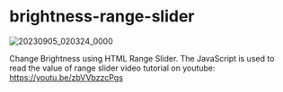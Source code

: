 # brightness-range-slider
![20230905_020324_0000](https://github.com/AsmrWebCoding/brightness-range-slider/assets/138141838/a2e17c46-f5a7-4130-adc1-034690a94b68)

Change Brightness using HTML Range Slider. The JavaScript is used to read the value of range slider
video tutorial on youtube: https://youtu.be/zbVVbzzcPgs
